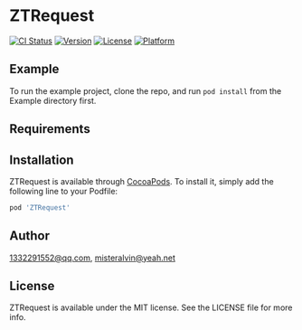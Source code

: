 # ZTRequest

[![CI Status](https://img.shields.io/travis/1332291552@qq.com/ZTRequest.svg?style=flat)](https://travis-ci.org/1332291552@qq.com/ZTRequest)
[![Version](https://img.shields.io/cocoapods/v/ZTRequest.svg?style=flat)](https://cocoapods.org/pods/ZTRequest)
[![License](https://img.shields.io/cocoapods/l/ZTRequest.svg?style=flat)](https://cocoapods.org/pods/ZTRequest)
[![Platform](https://img.shields.io/cocoapods/p/ZTRequest.svg?style=flat)](https://cocoapods.org/pods/ZTRequest)

## Example

To run the example project, clone the repo, and run `pod install` from the Example directory first.

## Requirements

## Installation

ZTRequest is available through [CocoaPods](https://cocoapods.org). To install
it, simply add the following line to your Podfile:

```ruby
pod 'ZTRequest'
```

## Author

1332291552@qq.com, misteralvin@yeah.net

## License

ZTRequest is available under the MIT license. See the LICENSE file for more info.
